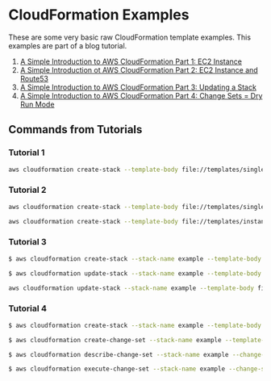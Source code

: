 # CloudFormation Examples

These are some very basic raw CloudFormation template examples.  This examples are part of a blog tutorial.

1. [A Simple Introduction to AWS CloudFormation Part 1: EC2 Instance](https://medium.com/boltops/a-simple-introduction-to-aws-cloudformation-part-1-1694a41ae59d)
2. [A Simple Introduction ot AWS CloudFormation Part 2: EC2 Instance and Route53](https://medium.com/boltops/a-simple-introduction-to-aws-cloudformation-part-2-d6d95ed30328)
3. [A Simple Introduction to AWS CloudFormation Part 3: Updating a Stack](https://medium.com/boltops/a-simple-introduction-to-cloudformation-part-3-updating-a-stack-6fe2bb3931a9)
4. [A Simple Introduction to AWS CloudFormation Part 4: Change Sets = Dry Run Mode](https://medium.com/boltops/a-simple-introduction-to-cloudformation-part-4-change-sets-dry-run-mode-c14e41dfeab7)


## Commands from Tutorials

### Tutorial 1

```bash
aws cloudformation create-stack --template-body file://templates/single_instance.yml --stack-name single-instance --parameters ParameterKey=KeyName,ParameterValue=tutorial ParameterKey=InstanceType,ParameterValue=t2.micro
```

### Tutorial 2

```bash
aws cloudformation create-stack --template-body file://templates/single_instance.yml --stack-name --stack-name route53-$(date +%s) --parameters ParameterKey=KeyName,ParameterValue=tutorial ParameterKey=InstanceType,ParameterValue=t2.micro ParameterKey=HostedZoneName,ParameterValue=sub.tongueroo.com. ParameterKey=Subdomain,ParameterValue=testsubdomain

aws cloudformation create-stack --template-body file://templates/instance_and_route53.yml --stack-name route53-$(date +%s) --parameters file://parameters/instance_and_route53.json
```

### Tutorial 3

```bash
$ aws cloudformation create-stack --stack-name example --template-body file://templates/single_instance.yml --parameters file://parameters/single_instance.json

$ aws cloudformation update-stack --stack-name example --template-body file://templates/instance_and_route53.yml --parameters file://parameters/instance_and_route53.json

aws cloudformation update-stack --stack-name example --template-body file://templates/single_instance.yml --parameters file://parameters/single_instance.json
```

### Tutorial 4

```bash
$ aws cloudformation create-stack --stack-name example --template-body file://templates/single_instance.yml --parameters file://parameters/single_instance.json

$ aws cloudformation create-change-set --stack-name example --template-body file://templates/instance_and_route53.yml --parameters file://parameters/instance_and_route53.json --change-set-name changeset-1

$ aws cloudformation describe-change-set --stack-name example --change-set-name changeset-1 | jq '.Changes[]'

$ aws cloudformation execute-change-set --stack-name example --change-set-name changeset-1
```


